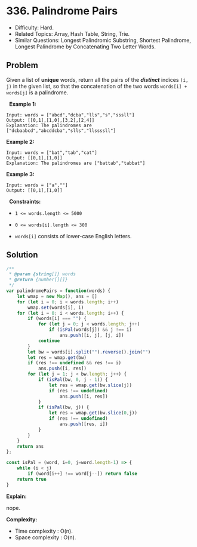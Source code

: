 # 336. Palindrome Pairs

- Difficulty: Hard.
- Related Topics: Array, Hash Table, String, Trie.
- Similar Questions: Longest Palindromic Substring, Shortest Palindrome, Longest Palindrome by Concatenating Two Letter Words.

## Problem

Given a list of **unique** words, return all the pairs of the ***distinct*** indices ```(i, j)``` in the given list, so that the concatenation of the two words ```words[i] + words[j]``` is a palindrome.

 
**Example 1:**

```
Input: words = ["abcd","dcba","lls","s","sssll"]
Output: [[0,1],[1,0],[3,2],[2,4]]
Explanation: The palindromes are ["dcbaabcd","abcddcba","slls","llssssll"]
```

**Example 2:**

```
Input: words = ["bat","tab","cat"]
Output: [[0,1],[1,0]]
Explanation: The palindromes are ["battab","tabbat"]
```

**Example 3:**

```
Input: words = ["a",""]
Output: [[0,1],[1,0]]
```

 
**Constraints:**


	
- ```1 <= words.length <= 5000```
	
- ```0 <= words[i].length <= 300```
	
- ```words[i]``` consists of lower-case English letters.



## Solution

```javascript
/**
 * @param {string[]} words
 * @return {number[][]}
 */
var palindromePairs = function(words) {
    let wmap = new Map(), ans = []
    for (let i = 0; i < words.length; i++)
        wmap.set(words[i], i)
    for (let i = 0; i < words.length; i++) {
        if (words[i] === "") {
            for (let j = 0; j < words.length; j++)
                if (isPal(words[j]) && j !== i)
                    ans.push([i, j], [j, i])
            continue
        }
        let bw = words[i].split("").reverse().join("")
        let res = wmap.get(bw)
        if (res !== undefined && res !== i)
            ans.push([i, res])
        for (let j = 1; j < bw.length; j++) {
            if (isPal(bw, 0, j - 1)) {
                let res = wmap.get(bw.slice(j))
                if (res !== undefined)
                    ans.push([i, res])
            }
            if (isPal(bw, j)) {
                let res = wmap.get(bw.slice(0,j))
                if (res !== undefined)
                    ans.push([res, i])
            }
        }
    }
    return ans
};

const isPal = (word, i=0, j=word.length-1) => {
    while (i < j)
        if (word[i++] !== word[j--]) return false
    return true
}
```

**Explain:**

nope.

**Complexity:**

* Time complexity : O(n).
* Space complexity : O(n).
